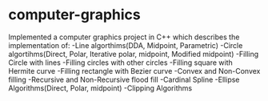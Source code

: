 # computer-graphics
Implemented a computer graphics project in C++ which describes the implementation of:
 -Line algorthims(DDA, Midpoint, Parametric)
 -Circle algortihms(Direct, Polar, Iterative polar, midpoint, Modified midpoint)
 -Filling Circle with lines
 -Filling circles with other circles
 -Filling square with Hermite curve
 -Filling rectangle with Bezier curve
 -Convex and Non-Convex filling
 -Recursive and Non-Recursive flood fill
 -Cardinal Spline
 -Ellipse Algorithms(Direct, Polar, midpoint)
 -Clipping Algorithms
 
